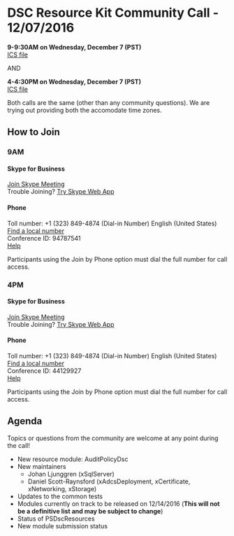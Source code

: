 # DSC Resource Kit Community Call - 12/07/2016

**9-9:30AM on Wednesday, December 7 (PST)**  
[ICS file](https://github.com/PowerShell/DscResources/blob/master/CommunityCalls/12-07-16/CommunityCall120716(9AM).zip)

AND

**4-4:30PM on Wednesday, December 7 (PST)**  
[ICS file](https://github.com/PowerShell/DscResources/blob/master/CommunityCalls/12-07-16/CommunityCall120716(4PM).zip)

Both calls are the same (other than any community questions).
We are trying out providing both the accomodate time zones.

## How to Join

### 9AM
#### Skype for Business
[Join Skype Meeting](https://meet.lync.com/microsoft/kakeim/Y5T3B6GH)  
Trouble Joining? [Try Skype Web App](https://meet.lync.com/microsoft/kakeim/Y5T3B6GH?sl=1)

#### Phone
Toll number: +1 (323) 849-4874 (Dial-in Number) English (United States)  
[Find a local number](https://dialin.lync.com/microsoft.com/kakeim?id=94787541)  
Conference ID: 94787541  
[Help](http://go.microsoft.com/fwlink/?LinkId=389737)  

Participants using the Join by Phone option must dial the full number for call access. 

### 4PM
#### Skype for Business
[Join Skype Meeting](https://meet.lync.com/microsoft/kakeim/QTRWMF0D)  
Trouble Joining? [Try Skype Web App](https://meet.lync.com/microsoft/kakeim/QTRWMF0D?sl=1)

#### Phone
Toll number: +1 (323) 849-4874 (Dial-in Number) English (United States)  
[Find a local number](https://dialin.lync.com/microsoft.com/kakeim?id=44129927)  
Conference ID: 44129927  
[Help](http://go.microsoft.com/fwlink/?LinkId=389737)

Participants using the Join by Phone option must dial the full number for call access. 

## Agenda

Topics or questions from the community are welcome at any point during the call!

- New resource module: AuditPolicyDsc
- New maintainers
  - Johan Ljunggren (xSqlServer)
  - Daniel Scott-Raynsford (xAdcsDeployment, xCertificate, xNetworking, xStorage)
- Updates to the common tests
- Modules currently on track to be released on 12/14/2016 (**This will not be a definitive list and may be subject to change**)
- Status of PSDscResources
- New module submission status
